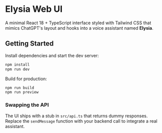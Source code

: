 # Elysia Web UI

A minimal React 18 + TypeScript interface styled with Tailwind CSS that mimics ChatGPT's layout and hooks into a voice assistant named **Elysia**.

## Getting Started

Install dependencies and start the dev server:

```bash
npm install
npm run dev
```

Build for production:

```bash
npm run build
npm run preview
```

### Swapping the API

The UI ships with a stub in `src/api.ts` that returns dummy responses. Replace the `sendMessage` function with your backend call to integrate a real assistant.

